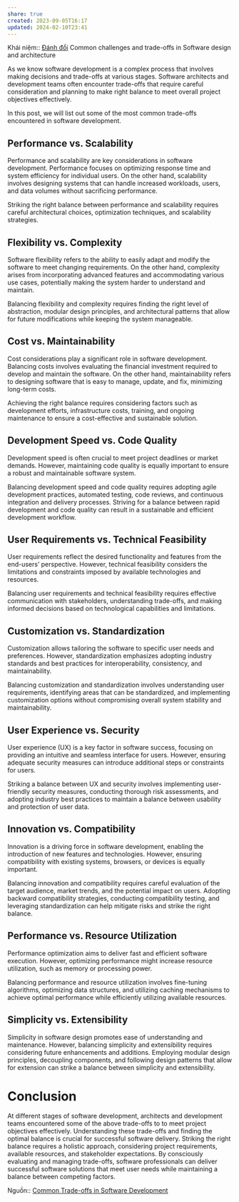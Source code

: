 ```yaml
---
share: true
created: 2023-09-05T16:17
updated: 2024-02-10T23:41
---
```


Khái niệm:: [Đánh đổi](../../../%CE%9E%20Kh%C3%A1i%20ni%E1%BB%87m/Nh%E1%BA%ADn%20th%E1%BB%A9c/%C4%90%C3%A1nh%20%C4%91%E1%BB%95i.md)
Common challenges and trade-offs in Software design and architecture

As we know software development is a complex process that involves making decisions and trade-offs at various stages. Software architects and development teams often encounter trade-offs that require careful consideration and planning to make right balance to meet overall project objectives effectively.

In this post, we will list out some of the most common trade-offs encountered in software development.

## Performance vs. Scalability 

Performance and scalability are key considerations in software development. Performance focuses on optimizing response time and system efficiency for individual users. On the other hand, scalability involves designing systems that can handle increased workloads, users, and data volumes without sacrificing performance.

Striking the right balance between performance and scalability requires careful architectural choices, optimization techniques, and scalability strategies.

## Flexibility vs. Complexity 

Software flexibility refers to the ability to easily adapt and modify the software to meet changing requirements. On the other hand, complexity arises from incorporating advanced features and accommodating various use cases, potentially making the system harder to understand and maintain.

Balancing flexibility and complexity requires finding the right level of abstraction, modular design principles, and architectural patterns that allow for future modifications while keeping the system manageable.

## Cost vs. Maintainability 

Cost considerations play a significant role in software development. Balancing costs involves evaluating the financial investment required to develop and maintain the software. On the other hand, maintainability refers to designing software that is easy to manage, update, and fix, minimizing long-term costs.

Achieving the right balance requires considering factors such as development efforts, infrastructure costs, training, and ongoing maintenance to ensure a cost-effective and sustainable solution.

## Development Speed vs. Code Quality 

Development speed is often crucial to meet project deadlines or market demands. However, maintaining code quality is equally important to ensure a robust and maintainable software system.

Balancing development speed and code quality requires adopting agile development practices, automated testing, code reviews, and continuous integration and delivery processes. Striving for a balance between rapid development and code quality can result in a sustainable and efficient development workflow.

## User Requirements vs. Technical Feasibility 

User requirements reflect the desired functionality and features from the end-users’ perspective. However, technical feasibility considers the limitations and constraints imposed by available technologies and resources.

Balancing user requirements and technical feasibility requires effective communication with stakeholders, understanding trade-offs, and making informed decisions based on technological capabilities and limitations.

## Customization vs. Standardization 

Customization allows tailoring the software to specific user needs and preferences. However, standardization emphasizes adopting industry standards and best practices for interoperability, consistency, and maintainability.

Balancing customization and standardization involves understanding user requirements, identifying areas that can be standardized, and implementing customization options without compromising overall system stability and maintainability.

## User Experience vs. Security 

User experience (UX) is a key factor in software success, focusing on providing an intuitive and seamless interface for users. However, ensuring adequate security measures can introduce additional steps or constraints for users.

Striking a balance between UX and security involves implementing user-friendly security measures, conducting thorough risk assessments, and adopting industry best practices to maintain a balance between usability and protection of user data.

## Innovation vs. Compatibility 

Innovation is a driving force in software development, enabling the introduction of new features and technologies. However, ensuring compatibility with existing systems, browsers, or devices is equally important.

Balancing innovation and compatibility requires careful evaluation of the target audience, market trends, and the potential impact on users. Adopting backward compatibility strategies, conducting compatibility testing, and leveraging standardization can help mitigate risks and strike the right balance.

## Performance vs. Resource Utilization 

Performance optimization aims to deliver fast and efficient software execution. However, optimizing performance might increase resource utilization, such as memory or processing power.

Balancing performance and resource utilization involves fine-tuning algorithms, optimizing data structures, and utilizing caching mechanisms to achieve optimal performance while efficiently utilizing available resources.

## Simplicity vs. Extensibility 

Simplicity in software design promotes ease of understanding and maintenance. However, balancing simplicity and extensibility requires considering future enhancements and additions. Employing modular design principles, decoupling components, and following design patterns that allow for extension can strike a balance between simplicity and extensibility.

# Conclusion

At different stages of software development, architects and development teams encountered some of the above trade-offs to to meet project objectives effectively. Understanding these trade-offs and finding the optimal balance is crucial for successful software delivery. Striking the right balance requires a holistic approach, considering project requirements, available resources, and stakeholder expectations. By consciously evaluating and managing trade-offs, software professionals can deliver successful software solutions that meet user needs while maintaining a balance between competing factors.

Nguồn:: [Common Trade-offs in Software Development](https://medium.com/@i.vikas/common-trade-offs-in-software-development-13d6f322e83b)